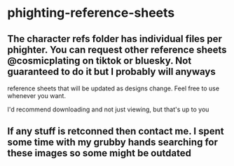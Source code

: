 # phighting-reference-sheets
## The character refs folder has individual files per phighter. You can request other reference sheets @cosmicplating on tiktok or bluesky. Not guaranteed to do it but I probably will anyways

reference sheets that will be updated as designs change. Feel free to use whenever you want.

I'd recommend downloading and not just viewing, but that's up to you

## If any stuff is retconned then contact me. I spent some time with my grubby hands searching for these images so some might be outdated
